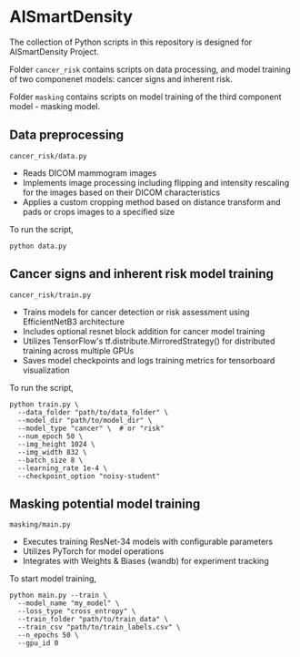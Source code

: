 # AISmartDensity

The collection of Python scripts in this repository is designed for AISmartDensity Project.

Folder `cancer_risk` contains scripts on data processing, and model training of two componenet models: cancer signs and inherent risk.

Folder `masking` contains scripts on model training of the third component model - masking model. 

## Data preprocessing
`cancer_risk/data.py`
- Reads DICOM mammogram images
- Implements image processing including flipping and intensity rescaling for the images based on their DICOM characteristics
- Applies a custom cropping method based on distance transform and pads or crops images to a specified size

To run the script, 
```
python data.py
```

## Cancer signs and inherent risk model training
`cancer_risk/train.py`
- Trains models for cancer detection or risk assessment using EfficientNetB3 architecture
- Includes optional resnet block addition for cancer model training
- Utilizes TensorFlow's tf.distribute.MirroredStrategy() for distributed training across multiple GPUs
- Saves model checkpoints and logs training metrics for tensorboard visualization

To run the script, 
```
python train.py \
  --data_folder "path/to/data_folder" \
  --model_dir "path/to/model_dir" \
  --model_type "cancer" \  # or "risk"
  --num_epoch 50 \
  --img_height 1024 \
  --img_width 832 \
  --batch_size 8 \
  --learning_rate 1e-4 \
  --checkpoint_option "noisy-student"
```

## Masking potential model training
`masking/main.py` 
- Executes training ResNet-34 models with configurable parameters
- Utilizes PyTorch for model operations
- Integrates with Weights & Biases (wandb) for experiment tracking

To start model training, 
```
python main.py --train \
  --model_name "my_model" \
  --loss_type "cross_entropy" \
  --train_folder "path/to/train_data" \
  --train_csv "path/to/train_labels.csv" \
  --n_epochs 50 \
  --gpu_id 0
```

